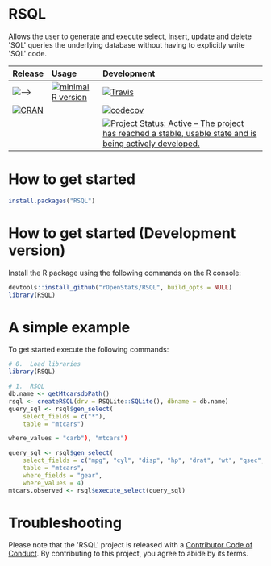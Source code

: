 # RSQL

 <!-- Database Agnostic Package to Generate and Process 'SQL' Queries in R. -->

 Allows the user to generate and execute select, insert, update and delete 'SQL' queries the underlying database without having to explicitly write 'SQL' code. 


| Release | Usage | Development |
|:--------|:------|:------------|
| [![](https://badges.ropensci.org/999_status.svg)](https://github.com/ropensci/onboarding/issues/999)-->| [![minimal R version](https://img.shields.io/badge/R%3E%3D-3.4.0-blue.svg)](https://cran.r-project.org/) | [![Travis](https://travis-ci.org/rOpenStats/RSQL.svg?branch=master)](https://travis-ci.org/rOpenStats/RSQL) |
| [![CRAN](http://www.r-pkg.org/badges/version/RSQL)](https://cran.r-project.org/package=RSQL) | | [![codecov](https://codecov.io/gh/rOpenStats/RSQL/branch/master/graph/badge.svg)](https://codecov.io/gh/rOpenStats/RSQL) |
|||[![Project Status: Active – The project has reached a stable, usable state and is being actively developed.](https://www.repostatus.org/badges/latest/active.svg)](https://www.repostatus.org/#active)|

# How to get started
```R
install.packages("RSQL")
```

# How to get started (Development version)

Install the R package using the following commands on the R console:

```R
devtools::install_github("rOpenStats/RSQL", build_opts = NULL)
library(RSQL)
```

# A simple example 

To get started execute the following commands:

```R
# 0.  Load libraries
library(RSQL)

# 1.  RSQL
db.name <- getMtcarsdbPath()
rsql <- createRSQL(drv = RSQLite::SQLite(), dbname = db.name)
query_sql <- rsql$gen_select(
    select_fields = c("*"),
    table = "mtcars")

where_values = "carb"), "mtcars")

query_sql <- rsql$gen_select(
    select_fields = c("mpg", "cyl", "disp", "hp", "drat", "wt", "qsec", "vs", "am"),
    table = "mtcars",
    where_fields = "gear",
    where_values = 4)
mtcars.observed <- rsql$execute_select(query_sql)

```

# Troubleshooting


Please note that the 'RSQL' project is released with a [Contributor Code of Conduct](CODE_OF_CONDUCT.md). By contributing to this project, you agree to abide by its terms.


<!--[![ropensci_footer](https://ropensci.org/public_images/ropensci_footer.png)](https://ropensci.org)-->
